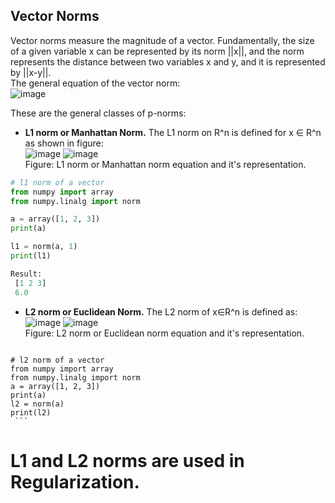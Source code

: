 ## Vector Norms
Vector norms measure the magnitude of a vector. Fundamentally, the size of a given variable x can be represented by its norm ||x||, and the norm represents the distance between two variables x and y, and it is represented by ||x-y||.\
The general equation of the vector norm: \
![image](https://user-images.githubusercontent.com/58425689/106708804-94b56c80-661b-11eb-9144-adf070a7d549.png)

These are the general classes of p-norms:

   - **L1 norm or Manhattan Norm.**
   The L1 norm on R^n is defined for x ∈ R^n as shown in figure: \
	![image](https://user-images.githubusercontent.com/58425689/106709005-ef4ec880-661b-11eb-9f3e-690fca1f0d08.png)         ![image](https://user-images.githubusercontent.com/58425689/106709014-f37ae600-661b-11eb-88dd-02e6fc593ccc.png) \
				Figure: L1 norm or Manhattan norm equation and it's representation.
   ```python
   # l1 norm of a vector
   from numpy import array
   from numpy.linalg import norm
   
   a = array([1, 2, 3])
   print(a)
   
   l1 = norm(a, 1)
   print(l1)
   
   Result: 
	[1 2 3]
	6.0
   ```

   - **L2 norm or Euclidean Norm.**
   The L2 norm of x∈R^n is defined as: \
   	![image](https://user-images.githubusercontent.com/58425689/106709200-42288000-661c-11eb-9ff6-2be82a3efd9d.png) 	![image](https://user-images.githubusercontent.com/58425689/106709210-46549d80-661c-11eb-9ae4-75fe917bb511.png) \
  			 Figure: L2 norm or Euclidean norm equation and it's representation.
     ```python
	# l2 norm of a vector
	from numpy import array
	from numpy.linalg import norm
	a = array([1, 2, 3])
	print(a)
	l2 = norm(a)
	print(l2)
     ```	

# L1 and L2 norms are used in Regularization.

